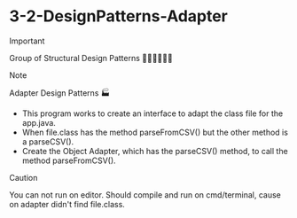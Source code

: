 # 3-2-DesignPatterns-Adapter
> [!IMPORTANT]
> Group of Structural Design Patterns 🚶🏻‍♂️🚶🏻‍♂️

> [!NOTE]
> Adapter Design Patterns 🏭

- This program works to create an interface to adapt the class file for the app.java.
- When file.class has the method parseFromCSV() but the other method is a parseCSV().
- Create the Object Adapter, which has the parseCSV() method, to call the method parseFromCSV().

> [!CAUTION]
> You can not run on editor. Should compile and run on cmd/terminal, cause on adapter didn't find file.class.